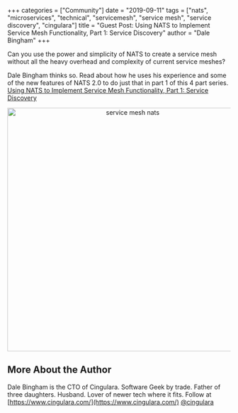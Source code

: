 +++
categories = ["Community"]
date = "2019-09-11"
tags = ["nats", "microservices", "technical", "servicemesh", "service mesh", "service discovery", "cingulara"]
title = "Guest Post: Using NATS to Implement Service Mesh Functionality, Part 1: Service Discovery"
author = "Dale Bingham"
+++
  
Can you use the power and simplicity of NATS to create a service mesh without all the heavy overhead and complexity of current service meshes?

Dale Bingham thinks so. Read about how he uses his experience and some of the new features of NATS 2.0 to do just that in part 1 of this 4 part series. [Using NATS to Implement Service Mesh Functionality, Part 1: Service Discovery](https://medium.com/@dale.bingham_30375/using-nats-to-implement-service-mesh-functionality-part-1-service-discovery-5f2e6088843b)

<div align="center">
<img height="550" width="550" alt="service mesh nats" src="/img/blog/nats-to-implement-servicemesh-part1-service-discovery/dale_bingham_article.png">
</div>

## More About the Author

Dale Bingham is the CTO of Cingulara. Software Geek by trade. Father of three daughters. Husband. Lover of newer tech where it fits. Follow at [https://www.cingulara.com/](https://www.cingulara.com/) [@cingulara](https://twitter.com/cingulara)